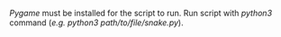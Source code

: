*Pygame* must be installed for the script to run. Run script with *python3* command (*e.g. python3 path/to/file/snake.py*).
